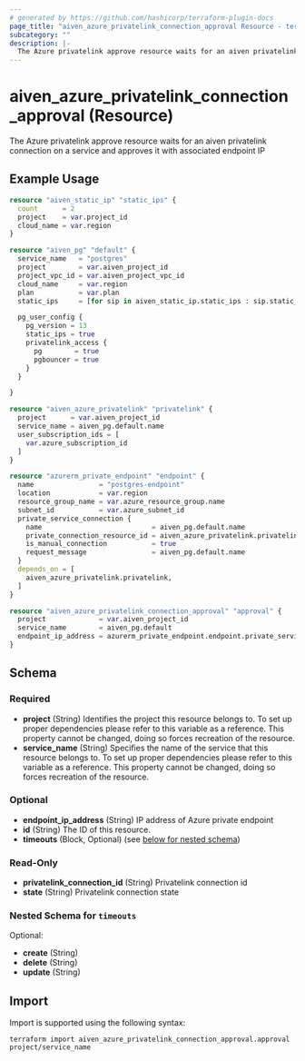 ```yaml
---
# generated by https://github.com/hashicorp/terraform-plugin-docs
page_title: "aiven_azure_privatelink_connection_approval Resource - terraform-provider-aiven"
subcategory: ""
description: |-
  The Azure privatelink approve resource waits for an aiven privatelink connection on a service and approves it with associated endpoint IP
---
```


# aiven_azure_privatelink_connection_approval (Resource)

The Azure privatelink approve resource waits for an aiven privatelink connection on a service and approves it with associated endpoint IP

## Example Usage

```terraform
resource "aiven_static_ip" "static_ips" {
  count      = 2
  project    = var.project_id
  cloud_name = var.region
}

resource "aiven_pg" "default" {
  service_name   = "postgres"
  project        = var.aiven_project_id
  project_vpc_id = var.aiven_project_vpc_id
  cloud_name     = var.region
  plan           = var.plan
  static_ips     = [for sip in aiven_static_ip.static_ips : sip.static_ip_address_id]

  pg_user_config {
    pg_version = 13
    static_ips = true
    privatelink_access {
      pg        = true
      pgbouncer = true
    }
  }

}

resource "aiven_azure_privatelink" "privatelink" {
  project      = var.aiven_project_id
  service_name = aiven_pg.default.name
  user_subscription_ids = [
    var.azure_subscription_id
  ]
}

resource "azurerm_private_endpoint" "endpoint" {
  name                = "postgres-endpoint"
  location            = var.region
  resource_group_name = var.azure_resource_group.name
  subnet_id           = var.azure_subnet_id
  private_service_connection {
    name                           = aiven_pg.default.name
    private_connection_resource_id = aiven_azure_privatelink.privatelink.azure_service_id
    is_manual_connection           = true
    request_message                = aiven_pg.default.name
  }
  depends_on = [
    aiven_azure_privatelink.privatelink,
  ]
}

resource "aiven_azure_privatelink_connection_approval" "approval" {
  project             = var.aiven_project_id
  service_name        = aiven_pg.default
  endpoint_ip_address = azurerm_private_endpoint.endpoint.private_service_connection[0].private_ip_address
}
```

<!-- schema generated by tfplugindocs -->
## Schema

### Required

- **project** (String) Identifies the project this resource belongs to. To set up proper dependencies please refer to this variable as a reference. This property cannot be changed, doing so forces recreation of the resource.
- **service_name** (String) Specifies the name of the service that this resource belongs to. To set up proper dependencies please refer to this variable as a reference. This property cannot be changed, doing so forces recreation of the resource.

### Optional

- **endpoint_ip_address** (String) IP address of Azure private endpoint
- **id** (String) The ID of this resource.
- **timeouts** (Block, Optional) (see [below for nested schema](#nestedblock--timeouts))

### Read-Only

- **privatelink_connection_id** (String) Privatelink connection id
- **state** (String) Privatelink connection state

<a id="nestedblock--timeouts"></a>
### Nested Schema for `timeouts`

Optional:

- **create** (String)
- **delete** (String)
- **update** (String)

## Import

Import is supported using the following syntax:

```shell
terraform import aiven_azure_privatelink_connection_approval.approval project/service_name
```
